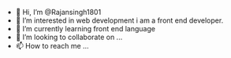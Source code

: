 - 👋 Hi, I’m @Rajansingh1801
- 👀 I’m interested in web development i am a front end developer.
- 🌱 I’m currently learning front end language
- 💞️ I’m looking to collaborate on ...
- 📫 How to reach me ...

<!---
Rajansingh1801/Rajansingh1801 is a ✨ special ✨ repository because its `README.md` (this file) appears on your GitHub profile.
You can click the Preview link to take a look at your changes.
--->
